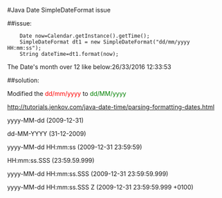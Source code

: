 #Java Date SimpleDateFormat issue

##issue:

		Date now=Calendar.getInstance().getTime();
		SimpleDateFormat dt1 = new SimpleDateFormat("dd/mm/yyyy HH:mm:ss");
		String dateTime=dt1.format(now);
		

The Date's month over 12 like below:26/33/2016 12:33:53





##solution:

Modified the <font color=red>dd/mm/yyyy</font> to 
<font color=green>dd/MM/yyyy</font>

http://tutorials.jenkov.com/java-date-time/parsing-formatting-dates.html


yyyy-MM-dd           (2009-12-31)

dd-MM-YYYY           (31-12-2009)
    
yyyy-MM-dd HH:mm:ss  (2009-12-31 23:59:59)

HH:mm:ss.SSS         (23:59.59.999)

yyyy-MM-dd HH:mm:ss.SSS   (2009-12-31 23:59:59.999)

yyyy-MM-dd HH:mm:ss.SSS Z   (2009-12-31 23:59:59.999 +0100)        